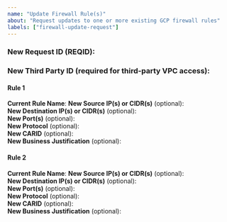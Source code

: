 ```yaml
---
name: "Update Firewall Rule(s)"
about: "Request updates to one or more existing GCP firewall rules"
labels: ["firewall-update-request"]
---
```


### New Request ID (REQID):

### New Third Party ID (required for third‑party VPC access):

#### Rule 1
**Current Rule Name**:
**New Source IP(s) or CIDR(s)** (optional):  
**New Destination IP(s) or CIDR(s)** (optional):  
**New Port(s)** (optional):  
**New Protocol** (optional):  
**New CARID** (optional):  
**New Business Justification** (optional):  

#### Rule 2
**Current Rule Name**:
**New Source IP(s) or CIDR(s)** (optional):  
**New Destination IP(s) or CIDR(s)** (optional):  
**New Port(s)** (optional):  
**New Protocol** (optional):  
**New CARID** (optional):  
**New Business Justification** (optional):  